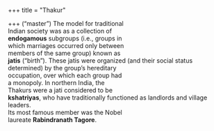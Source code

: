 +++
title = "Thakur"

+++
(“master”) The model for traditional  
Indian society was as a collection of  
**endogamous** subgroups (i.e., groups in  
which marriages occurred only between  
members of the same group) known as  
**jatis** (“birth”). These jatis were organized (and their social status determined) by the group’s hereditary  
occupation, over which each group had  
a monopoly. In northern India, the  
Thakurs were a jati considered to be  
**kshatriyas**, who have traditionally functioned as landlords and village leaders.  
Its most famous member was the Nobel  
laureate **Rabindranath Tagore**.
